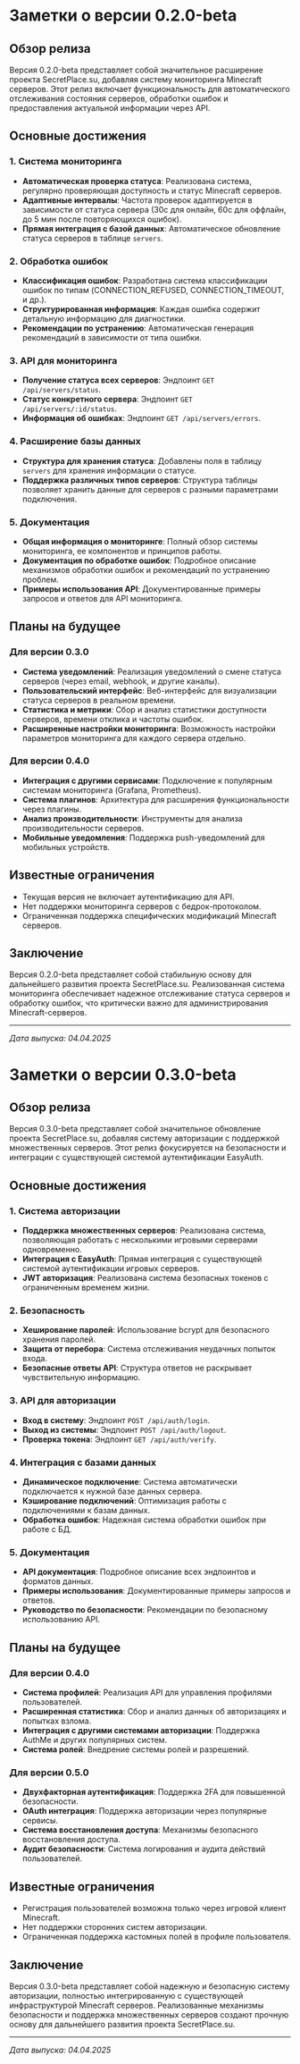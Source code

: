 # Заметки о версии 0.2.0-beta

## Обзор релиза

Версия 0.2.0-beta представляет собой значительное расширение проекта SecretPlace.su, добавляя систему мониторинга Minecraft серверов. Этот релиз включает функциональность для автоматического отслеживания состояния серверов, обработки ошибок и предоставления актуальной информации через API.

## Основные достижения

### 1. Система мониторинга

- **Автоматическая проверка статуса**: Реализована система, регулярно проверяющая доступность и статус Minecraft серверов.
- **Адаптивные интервалы**: Частота проверок адаптируется в зависимости от статуса сервера (30с для онлайн, 60с для оффлайн, до 5 мин после повторяющихся ошибок).
- **Прямая интеграция с базой данных**: Автоматическое обновление статуса серверов в таблице `servers`.

### 2. Обработка ошибок

- **Классификация ошибок**: Разработана система классификации ошибок по типам (CONNECTION_REFUSED, CONNECTION_TIMEOUT, и др.).
- **Структурированная информация**: Каждая ошибка содержит детальную информацию для диагностики.
- **Рекомендации по устранению**: Автоматическая генерация рекомендаций в зависимости от типа ошибки.

### 3. API для мониторинга

- **Получение статуса всех серверов**: Эндпоинт `GET /api/servers/status`.
- **Статус конкретного сервера**: Эндпоинт `GET /api/servers/:id/status`.
- **Информация об ошибках**: Эндпоинт `GET /api/servers/errors`.

### 4. Расширение базы данных

- **Структура для хранения статуса**: Добавлены поля в таблицу `servers` для хранения информации о статусе.
- **Поддержка различных типов серверов**: Структура таблицы позволяет хранить данные для серверов с разными параметрами подключения.

### 5. Документация

- **Общая информация о мониторинге**: Полный обзор системы мониторинга, ее компонентов и принципов работы.
- **Документация по обработке ошибок**: Подробное описание механизмов обработки ошибок и рекомендаций по устранению проблем.
- **Примеры использования API**: Документированные примеры запросов и ответов для API мониторинга.

## Планы на будущее

### Для версии 0.3.0

- **Система уведомлений**: Реализация уведомлений о смене статуса серверов (через email, webhook, и другие каналы).
- **Пользовательский интерфейс**: Веб-интерфейс для визуализации статуса серверов в реальном времени.
- **Статистика и метрики**: Сбор и анализ статистики доступности серверов, времени отклика и частоты ошибок.
- **Расширенные настройки мониторинга**: Возможность настройки параметров мониторинга для каждого сервера отдельно.

### Для версии 0.4.0

- **Интеграция с другими сервисами**: Подключение к популярным системам мониторинга (Grafana, Prometheus).
- **Система плагинов**: Архитектура для расширения функциональности через плагины.
- **Анализ производительности**: Инструменты для анализа производительности серверов.
- **Мобильные уведомления**: Поддержка push-уведомлений для мобильных устройств.

## Известные ограничения

- Текущая версия не включает аутентификацию для API.
- Нет поддержки мониторинга серверов с бедрок-протоколом.
- Ограниченная поддержка специфических модификаций Minecraft серверов.

## Заключение

Версия 0.2.0-beta представляет собой стабильную основу для дальнейшего развития проекта SecretPlace.su. Реализованная система мониторинга обеспечивает надежное отслеживание статуса серверов и обработку ошибок, что критически важно для администрирования Minecraft-серверов.

---

*Дата выпуска: 04.04.2025*

# Заметки о версии 0.3.0-beta

## Обзор релиза

Версия 0.3.0-beta представляет собой значительное обновление проекта SecretPlace.su, добавляя систему авторизации с поддержкой множественных серверов. Этот релиз фокусируется на безопасности и интеграции с существующей системой аутентификации EasyAuth.

## Основные достижения

### 1. Система авторизации

- **Поддержка множественных серверов**: Реализована система, позволяющая работать с несколькими игровыми серверами одновременно.
- **Интеграция с EasyAuth**: Прямая интеграция с существующей системой аутентификации игровых серверов.
- **JWT авторизация**: Реализована система безопасных токенов с ограниченным временем жизни.

### 2. Безопасность

- **Хеширование паролей**: Использование bcrypt для безопасного хранения паролей.
- **Защита от перебора**: Система отслеживания неудачных попыток входа.
- **Безопасные ответы API**: Структура ответов не раскрывает чувствительную информацию.

### 3. API для авторизации

- **Вход в систему**: Эндпоинт `POST /api/auth/login`.
- **Выход из системы**: Эндпоинт `POST /api/auth/logout`.
- **Проверка токена**: Эндпоинт `GET /api/auth/verify`.

### 4. Интеграция с базами данных

- **Динамическое подключение**: Система автоматически подключается к нужной базе данных сервера.
- **Кэширование подключений**: Оптимизация работы с подключениями к базам данных.
- **Обработка ошибок**: Надежная система обработки ошибок при работе с БД.

### 5. Документация

- **API документация**: Подробное описание всех эндпоинтов и форматов данных.
- **Примеры использования**: Документированные примеры запросов и ответов.
- **Руководство по безопасности**: Рекомендации по безопасному использованию API.

## Планы на будущее

### Для версии 0.4.0

- **Система профилей**: Реализация API для управления профилями пользователей.
- **Расширенная статистика**: Сбор и анализ данных об авторизациях и попытках взлома.
- **Интеграция с другими системами авторизации**: Поддержка AuthMe и других популярных систем.
- **Система ролей**: Внедрение системы ролей и разрешений.

### Для версии 0.5.0

- **Двухфакторная аутентификация**: Поддержка 2FA для повышенной безопасности.
- **OAuth интеграция**: Поддержка авторизации через популярные сервисы.
- **Система восстановления доступа**: Механизмы безопасного восстановления доступа.
- **Аудит безопасности**: Система логирования и аудита действий пользователей.

## Известные ограничения

- Регистрация пользователей возможна только через игровой клиент Minecraft.
- Нет поддержки сторонних систем авторизации.
- Ограниченная поддержка кастомных полей в профиле пользователя.

## Заключение

Версия 0.3.0-beta представляет собой надежную и безопасную систему авторизации, полностью интегрированную с существующей инфраструктурой Minecraft серверов. Реализованные механизмы безопасности и поддержка множественных серверов создают прочную основу для дальнейшего развития проекта SecretPlace.su.

---

*Дата выпуска: 04.04.2025* 